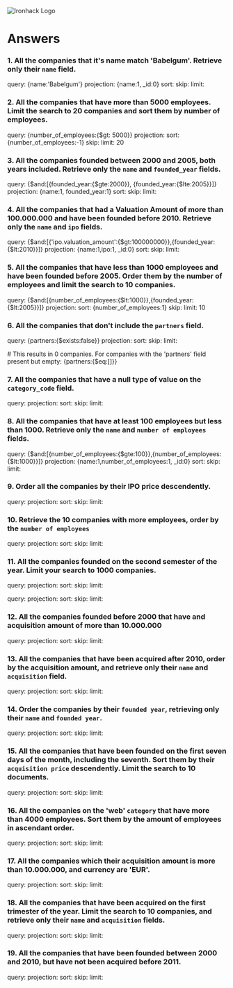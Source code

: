 ![Ironhack Logo](https://i.imgur.com/1QgrNNw.png)

# Answers

### 1. All the companies that it's name match 'Babelgum'. Retrieve only their `name` field.

query: {name:'Babelgum'}
projection: {name:1, _id:0}
sort:
skip:
limit:

### 2. All the companies that have more than 5000 employees. Limit the search to 20 companies and sort them by **number of employees**.

query: {number_of_employees:{$gt: 5000}}
projection:
sort: {number_of_employees:-1}
skip:
limit: 20

### 3. All the companies founded between 2000 and 2005, both years included. Retrieve only the `name` and `founded_year` fields.

query: {$and:[{founded_year:{$gte:2000}}, {founded_year:{$lte:2005}}]}
projection: {name:1, founded_year:1}
sort:
skip:
limit:

### 4. All the companies that had a Valuation Amount of more than 100.000.000 and have been founded before 2010. Retrieve only the `name` and `ipo` fields.

query: {$and:[{'ipo.valuation_amount':{$gt:100000000}},{founded_year:{$lt:2010}}]}
projection: {name:1,ipo:1, _id:0}
sort:
skip:
limit:

### 5. All the companies that have less than 1000 employees and have been founded before 2005. Order them by the number of employees and limit the search to 10 companies.

query: {$and:[{number_of_employees:{$lt:1000}},{founded_year:{$lt:2005}}]}
projection:
sort: {number_of_employees:1}
skip:
limit: 10

### 6. All the companies that don't include the `partners` field.

query: {partners:{$exists:false}}
projection:
sort:
skip:
limit:

\# This results in 0 companies. For companies with the 'partners' field present but empty: {partners:{$eq:[]}}

### 7. All the companies that have a null type of value on the `category_code` field.

query:
projection:
sort:
skip:
limit:

### 8. All the companies that have at least 100 employees but less than 1000. Retrieve only the `name` and `number of employees` fields.

query: {$and:[{number_of_employees:{$gte:100}},{number_of_employees:{$lt:1000}}]}
projection: {name:1,number_of_employees:1, _id:0} 
sort:
skip:
limit:

### 9. Order all the companies by their IPO price descendently.

query:
projection:
sort:
skip:
limit:

### 10. Retrieve the 10 companies with more employees, order by the `number of employees`

query:
projection:
sort:
skip:
limit:

### 11. All the companies founded on the second semester of the year. Limit your search to 1000 companies.

query:
projection:
sort:
skip:
limit:

<!-- ### 12. All the companies that have been 'deadpooled' after the third year. -->

query:
projection:
sort:
skip:
limit:

### 12. All the companies founded before 2000 that have and acquisition amount of more than 10.000.000

query:
projection:
sort:
skip:
limit:

### 13. All the companies that have been acquired after 2010, order by the acquisition amount, and retrieve only their `name` and `acquisition` field.

query:
projection:
sort:
skip:
limit:

### 14. Order the companies by their `founded year`, retrieving only their `name` and `founded year`.

query:
projection:
sort:
skip:
limit:

### 15. All the companies that have been founded on the first seven days of the month, including the seventh. Sort them by their `acquisition price` descendently. Limit the search to 10 documents.

query:
projection:
sort:
skip:
limit:

### 16. All the companies on the 'web' `category` that have more than 4000 employees. Sort them by the amount of employees in ascendant order.

query:
projection:
sort:
skip:
limit:

### 17. All the companies which their acquisition amount is more than 10.000.000, and currency are 'EUR'.

query:
projection:
sort:
skip:
limit:

### 18. All the companies that have been acquired on the first trimester of the year. Limit the search to 10 companies, and retrieve only their `name` and `acquisition` fields.

query:
projection:
sort:
skip:
limit:

### 19. All the companies that have been founded between 2000 and 2010, but have not been acquired before 2011.

query:
projection:
sort:
skip:
limit:
